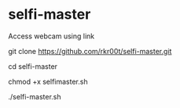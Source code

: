 # selfi-master
Access webcam using link

git clone https://github.com/rkr00t/selfi-master.git

cd selfi-master

chmod +x selfimaster.sh

./selfi-master.sh
